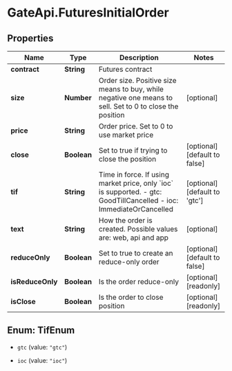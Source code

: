 # GateApi.FuturesInitialOrder

## Properties

Name | Type | Description | Notes
------------ | ------------- | ------------- | -------------
**contract** | **String** | Futures contract | 
**size** | **Number** | Order size. Positive size means to buy, while negative one means to sell. Set to 0 to close the position | [optional] 
**price** | **String** | Order price. Set to 0 to use market price | 
**close** | **Boolean** | Set to true if trying to close the position | [optional] [default to false]
**tif** | **String** | Time in force. If using market price, only &#x60;ioc&#x60; is supported.  - gtc: GoodTillCancelled - ioc: ImmediateOrCancelled | [optional] [default to &#39;gtc&#39;]
**text** | **String** | How the order is created. Possible values are: web, api and app | [optional] 
**reduceOnly** | **Boolean** | Set to true to create an reduce-only order | [optional] [default to false]
**isReduceOnly** | **Boolean** | Is the order reduce-only | [optional] [readonly] 
**isClose** | **Boolean** | Is the order to close position | [optional] [readonly] 

## Enum: TifEnum

* `gtc` (value: `"gtc"`)

* `ioc` (value: `"ioc"`)



